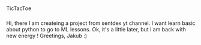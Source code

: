 ###
TicTacToe
###

Hi, there I am createing a project from sentdex yt channel. I want learn basic about python to go to ML lessons.
Ok, it's a little later, but i am back with new energy !
Greetings,
Jakub :)
